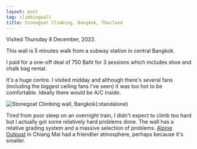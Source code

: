 ```yaml
---
layout: post
tag: climbingwall
title: Stonegoat Climbing, Bangkok, Thailand
---
```


Visited Thursday 8 December, 2022.

This wall is 5 minutes walk from a subway station in central Bangkok.

I paid for a one-off deal of 750 Baht for 3 sessions which includes shoe and chalk bag rental.

It's a huge centre. I visited midday and although there's several fans (including the biggest ceiling fans I've seen) it was too hot to be  comfortable. Ideally there would be A/C inside.

![Stonegoat Climbing wall, Bangkok](/images/stonegoat-1.jpeg){:standalone}

Tired from poor sleep on an overnight train, I didn't expect to climb too hard but I actually got some relatively hard problems done. The wall has a relative grading system and a massive selection of problems. [Alpine Outpost]("/../alpine-outpost") in Chiang Mai had a friendlier atmosphere, perhaps because it's smaller.
